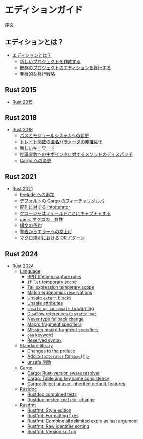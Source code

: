 <!--
# The Edition Guide
-->
# エディションガイド

<!--
[Introduction](introduction.md)
-->
[序文](introduction.md)

<!--
## What are editions?
-->
## エディションとは？

<!--
- [What are editions?](editions/index.md)
  - [Creating a new project](editions/creating-a-new-project.md)
  - [Transitioning an existing project to a new edition](editions/transitioning-an-existing-project-to-a-new-edition.md)
  - [Advanced migrations](editions/advanced-migrations.md)
-->

- [エディションとは？](editions/index.md)
  - [新しいプロジェクトを作成する](editions/creating-a-new-project.md)
  - [既存のプロジェクトのエディションを移行する](editions/transitioning-an-existing-project-to-a-new-edition.md)
  - [発展的な移行戦略](editions/advanced-migrations.md)

## Rust 2015

- [Rust 2015](rust-2015/index.md)

## Rust 2018

<!--
- [Rust 2018](rust-2018/index.md)
  - [Path and module system changes](rust-2018/path-changes.md)
  - [Anonymous trait function parameters deprecated](rust-2018/trait-fn-parameters.md)
  - [New keywords](rust-2018/new-keywords.md)
  - [Method dispatch for raw pointers to inference variables](rust-2018/tyvar-behind-raw-pointer.md)
  - [Cargo changes](rust-2018/cargo.md)
-->

- [Rust 2018](rust-2018/index.md)
  - [パスとモジュールシステムへの変更](rust-2018/path-changes.md)
  - [トレイト関数の匿名パラメータの非推奨化](rust-2018/trait-fn-parameters.md)
  - [新しいキーワード](rust-2018/new-keywords.md)
  - [推論変数への生ポインタに対するメソッドのディスパッチ](rust-2018/tyvar-behind-raw-pointer.md)
  - [Cargo への変更](rust-2018/cargo.md)

## Rust 2021

<!--
- [Rust 2021](rust-2021/index.md)
  - [Additions to the prelude](rust-2021/prelude.md)
  - [Default Cargo feature resolver](rust-2021/default-cargo-resolver.md)
  - [IntoIterator for arrays](rust-2021/IntoIterator-for-arrays.md)
  - [Disjoint capture in closures](rust-2021/disjoint-capture-in-closures.md)
  - [Panic macro consistency](rust-2021/panic-macro-consistency.md)
  - [Reserving syntax](rust-2021/reserving-syntax.md)
  - [Warnings promoted to errors](rust-2021/warnings-promoted-to-error.md)
  - [Or patterns in macro-rules](rust-2021/or-patterns-macro-rules.md)
-->

- [Rust 2021](rust-2021/index.md)
  - [Prelude への追加](rust-2021/prelude.md)
  - [デフォルトの Cargo のフィーチャリゾルバ](rust-2021/default-cargo-resolver.md)
  - [配列に対する IntoIterator](rust-2021/IntoIterator-for-arrays.md)
  - [クロージャはフィールドごとにキャプチャする](rust-2021/disjoint-capture-in-closures.md)
  - [panic マクロの一貫性](rust-2021/panic-macro-consistency.md)
  - [構文の予約](rust-2021/reserving-syntax.md)
  - [警告からエラーへの格上げ](rust-2021/warnings-promoted-to-error.md)
  - [マクロ規則における OR パターン](rust-2021/or-patterns-macro-rules.md)

## Rust 2024

<!--
- [Rust 2024](rust-2024/index.md)
  - [Language](rust-2024/language.md)
    - [RPIT lifetime capture rules](rust-2024/rpit-lifetime-capture.md)
    - [`if let` temporary scope](rust-2024/temporary-if-let-scope.md)
    - [Tail expression temporary scope](rust-2024/temporary-tail-expr-scope.md)
    - [Match ergonomics reservations](rust-2024/match-ergonomics.md)
    - [Unsafe `extern` blocks](rust-2024/unsafe-extern.md)
    - [Unsafe attributes](rust-2024/unsafe-attributes.md)
    - [`unsafe_op_in_unsafe_fn` warning](rust-2024/unsafe-op-in-unsafe-fn.md)
    - [Disallow references to `static mut`](rust-2024/static-mut-references.md)
    - [Never type fallback change](rust-2024/never-type-fallback.md)
    - [Macro fragment specifiers](rust-2024/macro-fragment-specifiers.md)
    - [Missing macro fragment specifiers](rust-2024/missing-macro-fragment-specifiers.md)
    - [`gen` keyword](rust-2024/gen-keyword.md)
    - [Reserved syntax](rust-2024/reserved-syntax.md)
  - [Standard library](rust-2024/standard-library.md)
    - [Changes to the prelude](rust-2024/prelude.md)
    - [Add `IntoIterator` for `Box<[T]>`](rust-2024/intoiterator-box-slice.md)
    - [Newly unsafe functions](rust-2024/newly-unsafe-functions.md)
  - [Cargo](rust-2024/cargo.md)
    - [Cargo: Rust-version aware resolver](rust-2024/cargo-resolver.md)
    - [Cargo: Table and key name consistency](rust-2024/cargo-table-key-names.md)
    - [Cargo: Reject unused inherited default-features](rust-2024/cargo-inherited-default-features.md)
  - [Rustdoc](rust-2024/rustdoc.md)
    - [Rustdoc combined tests](rust-2024/rustdoc-doctests.md)
    - [Rustdoc nested `include!` change](rust-2024/rustdoc-nested-includes.md)
  - [Rustfmt](rust-2024/rustfmt.md)
    - [Rustfmt: Style edition](rust-2024/rustfmt-style-edition.md)
    - [Rustfmt: Formatting fixes](rust-2024/rustfmt-formatting-fixes.md)
    - [Rustfmt: Combine all delimited exprs as last argument](rust-2024/rustfmt-overflow-delimited-expr.md)
    - [Rustfmt: Raw identifier sorting](rust-2024/rustfmt-raw-identifier-sorting.md)
    - [Rustfmt: Version sorting](rust-2024/rustfmt-version-sorting.md)
-->

- [Rust 2024](rust-2024/index.md)
  - [Language](rust-2024/language.md)
    - [RPIT lifetime capture rules](rust-2024/rpit-lifetime-capture.md)
    - [`if let` temporary scope](rust-2024/temporary-if-let-scope.md)
    - [Tail expression temporary scope](rust-2024/temporary-tail-expr-scope.md)
    - [Match ergonomics reservations](rust-2024/match-ergonomics.md)
    - [Unsafe `extern` blocks](rust-2024/unsafe-extern.md)
    - [Unsafe attributes](rust-2024/unsafe-attributes.md)
    - [`unsafe_op_in_unsafe_fn` warning](rust-2024/unsafe-op-in-unsafe-fn.md)
    - [Disallow references to `static mut`](rust-2024/static-mut-references.md)
    - [Never type fallback change](rust-2024/never-type-fallback.md)
    - [Macro fragment specifiers](rust-2024/macro-fragment-specifiers.md)
    - [Missing macro fragment specifiers](rust-2024/missing-macro-fragment-specifiers.md)
    - [`gen` keyword](rust-2024/gen-keyword.md)
    - [Reserved syntax](rust-2024/reserved-syntax.md)
  - [Standard library](rust-2024/standard-library.md)
    - [Changes to the prelude](rust-2024/prelude.md)
    - [Add `IntoIterator` for `Box<[T]>`](rust-2024/intoiterator-box-slice.md)
    - [unsafe 関数](rust-2024/newly-unsafe-functions.md)
  - [Cargo](rust-2024/cargo.md)
    - [Cargo: Rust-version aware resolver](rust-2024/cargo-resolver.md)
    - [Cargo: Table and key name consistency](rust-2024/cargo-table-key-names.md)
    - [Cargo: Reject unused inherited default-features](rust-2024/cargo-inherited-default-features.md)
  - [Rustdoc](rust-2024/rustdoc.md)
    - [Rustdoc combined tests](rust-2024/rustdoc-doctests.md)
    - [Rustdoc nested `include!` change](rust-2024/rustdoc-nested-includes.md)
  - [Rustfmt](rust-2024/rustfmt.md)
    - [Rustfmt: Style edition](rust-2024/rustfmt-style-edition.md)
    - [Rustfmt: Formatting fixes](rust-2024/rustfmt-formatting-fixes.md)
    - [Rustfmt: Combine all delimited exprs as last argument](rust-2024/rustfmt-overflow-delimited-expr.md)
    - [Rustfmt: Raw identifier sorting](rust-2024/rustfmt-raw-identifier-sorting.md)
    - [Rustfmt: Version sorting](rust-2024/rustfmt-version-sorting.md)